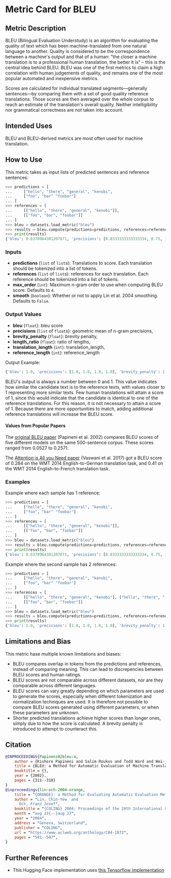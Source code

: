 # Metric Card for BLEU


## Metric Description
BLEU (Bilingual Evaluation Understudy) is an algorithm for evaluating the quality of text which has been machine-translated from one natural language to another. Quality is considered to be the correspondence between a machine's output and that of a human: "the closer a machine translation is to a professional human translation, the better it is" – this is the central idea behind BLEU. BLEU was one of the first metrics to claim a high correlation with human judgements of quality, and remains one of the most popular automated and inexpensive metrics. 

Scores are calculated for individual translated segments—generally sentences—by comparing them with a set of good quality reference translations. Those scores are then averaged over the whole corpus to reach an estimate of the translation's overall quality. Neither intelligibility nor grammatical correctness are not taken into account. 

## Intended Uses
BLEU and BLEU-derived metrics are most often used for machine translation.

## How to Use

This metric takes as input lists of predicted sentences and reference sentences:

```python
>>> predictions = [
...     ["hello", "there", "general", "kenobi",
...     ["foo", "bar" "foobar"]
... ]
>>> references = [
...     [["hello", "there", "general", "kenobi"]],
...     [["foo", "bar", "foobar"]]
... ]
>>> bleu = datasets.load_metric("bleu")
>>> results = bleu.compute(predictions=predictions, references=references)
>>> print(results)
{'bleu': 0.6370964381207871, 'precisions': [0.8333333333333334, 0.75, 1.0, 1.0], 'brevity_penalty': 0.7165313105737893, 'length_ratio': 0.75, 'translation_length': 6, 'reference_length': 8}
```

### Inputs
- **predictions** (`list` of `list`s): Translations to score. Each translation should be tokenized into a list of tokens.
- **references** (`list` of `list`s): references for each translation. Each reference should be tokenized into a list of tokens.
- **max_order** (`int`): Maximum n-gram order to use when computing BLEU score. Defaults to `4`.
- **smooth** (`boolean`): Whether or not to apply Lin et al. 2004 smoothing. Defaults to `False`.

### Output Values
- **bleu** (`float`): bleu score
- **precisions** (`list` of `float`s): geometric mean of n-gram precisions,
- **brevity_penalty** (`float`): brevity penalty,
- **length_ratio** (`float`): ratio of lengths,
- **translation_length** (`int`): translation_length,
- **reference_length** (`int`): reference_length

Output Example:
```python
{'bleu': 1.0, 'precisions': [1.0, 1.0, 1.0, 1.0], 'brevity_penalty': 1.0, 'length_ratio': 1.167, 'translation_length': 7, 'reference_length': 6}
```

BLEU's output is always a number between 0 and 1. This value indicates how similar the candidate text is to the reference texts, with values closer to 1 representing more similar texts. Few human translations will attain a score of 1, since this would indicate that the candidate is identical to one of the reference translations. For this reason, it is not necessary to attain a score of 1. Because there are more opportunities to match, adding additional reference translations will increase the BLEU score.

#### Values from Popular Papers
The [original BLEU paper](https://aclanthology.org/P02-1040/) (Papineni et al. 2002) compares BLEU scores of five different models on the same 500-sentence corpus. These scores ranged from 0.0527 to 0.2571.

The [Attention is All you Need paper](https://proceedings.neurips.cc/paper/2017/file/3f5ee243547dee91fbd053c1c4a845aa-Paper.pdf) (Vaswani et al. 2017) got a BLEU score of 0.284 on the WMT 2014 English-to-German translation task, and 0.41 on the WMT 2014 English-to-French translation task.

### Examples

Example where each sample has 1 reference:
```python
>>> predictions = [
...     ["hello", "there", "general", "kenobi",
...     ["foo", "bar" "foobar"]
... ]
>>> references = [
...     [["hello", "there", "general", "kenobi"]],
...     [["foo", "bar", "foobar"]]
... ]
>>> bleu = datasets.load_metric("bleu")
>>> results = bleu.compute(predictions=predictions, references=references)
>>> print(results)
{'bleu': 0.6370964381207871, 'precisions': [0.8333333333333334, 0.75, 1.0, 1.0], 'brevity_penalty': 0.7165313105737893, 'length_ratio': 0.75, 'translation_length': 6, 'reference_length': 8}
```

Example where the second sample has 2 references:
```python
>>> predictions = [
...     ["hello", "there", "general", "kenobi",
...     ["foo", "bar" "foobar"]
... ]
>>> references = [
...     [["hello", "there", "general", "kenobi"], ["hello", "there", "!"]],
...     [["foo", "bar", "foobar"]]
... ]
>>> bleu = datasets.load_metric("bleu")
>>> results = bleu.compute(predictions=predictions, references=references)
>>> print(results)
{'bleu': 1.0, 'precisions': [1.0, 1.0, 1.0, 1.0], 'brevity_penalty': 1.0, 'length_ratio': 1.1666666666666667, 'translation_length': 7, 'reference_length': 6}
```

## Limitations and Bias
This metric hase multiple known limitations and biases:
- BLEU compares overlap in tokens from the predictions and references, instead of comparing meaning. This can lead to discrepencies between BLEU scores and human ratings. 
- BLEU scores are not comparable across different datasets, nor are they comparable across different languages.
- BLEU scores can vary greatly depending on which parameters are used to generate the scores, especially when different tokenization and normalization techniques are used. It is therefore not possible to compare BLEU scores generated using different parameters, or when these parameters are unknown.
- Shorter predicted translations achieve higher scores than longer ones, simply due to how the score is calculated. A brevity penalty is introduced to attempt to counteract this.


## Citation
```bibtex
@INPROCEEDINGS{Papineni02bleu:a,
    author = {Kishore Papineni and Salim Roukos and Todd Ward and Wei-jing Zhu},
    title = {BLEU: a Method for Automatic Evaluation of Machine Translation},
    booktitle = {},
    year = {2002},
    pages = {311--318}
}
@inproceedings{lin-och-2004-orange,
    title = "{ORANGE}: a Method for Evaluating Automatic Evaluation Metrics for Machine Translation",
    author = "Lin, Chin-Yew  and
      Och, Franz Josef",
    booktitle = "{COLING} 2004: Proceedings of the 20th International Conference on Computational Linguistics",
    month = "aug 23{--}aug 27",
    year = "2004",
    address = "Geneva, Switzerland",
    publisher = "COLING",
    url = "https://www.aclweb.org/anthology/C04-1072",
    pages = "501--507",
}
```

## Further References
- This Hugging Face implementation uses [this Tensorflow implementation](https://github.com/tensorflow/nmt/blob/master/nmt/scripts/bleu.py)
